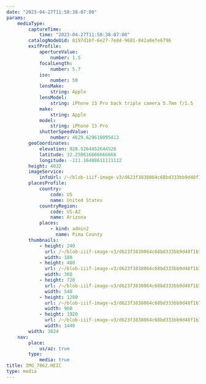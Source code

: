 ```yaml
---
date: "2023-04-27T11:50:38-07:00"
params:
    mediaType:
        captureTime:
            time: "2023-04-27T11:50:38-07:00"
        catalogNodeUid: 0197d16f-6e27-7e84-9681-842a8efe6796
        exifProfile:
            apertureValue:
                number: 1.5
            focalLength:
                number: 5.7
            iso:
                number: 50
            lensMake:
                string: Apple
            lensModel:
                string: iPhone 13 Pro back triple camera 5.7mm f/1.5
            make:
                string: Apple
            model:
                string: iPhone 13 Pro
            shutterSpeedValue:
                number: 4629.629610095413
        geoCoordinates:
            elevation: 928.5264452644526
            latitude: 32.250616666666666
            longitude: -111.16408611111112
        height: 4032
        imageService:
            infoUrl: /~/blob-iiif-image-v3/d623f3838064c68bd333bb9d48f1b7d96160c58c613aac4ba430f264122b2278/info.json
        placesProfile:
            country:
                code: US
                name: United States
            countryRegion:
                code: US-AZ
                name: Arizona
            places:
                - kind: admin2
                  name: Pima County
        thumbnails:
            - height: 240
              url: /~/blob-iiif-image-v3/d623f3838064c68bd333bb9d48f1b7d96160c58c613aac4ba430f264122b2278/full/180%2C240/0/default.jpg
              width: 180
            - height: 480
              url: /~/blob-iiif-image-v3/d623f3838064c68bd333bb9d48f1b7d96160c58c613aac4ba430f264122b2278/full/360%2C480/0/default.jpg
              width: 360
            - height: 720
              url: /~/blob-iiif-image-v3/d623f3838064c68bd333bb9d48f1b7d96160c58c613aac4ba430f264122b2278/full/540%2C720/0/default.jpg
              width: 540
            - height: 1280
              url: /~/blob-iiif-image-v3/d623f3838064c68bd333bb9d48f1b7d96160c58c613aac4ba430f264122b2278/full/960%2C1280/0/default.jpg
              width: 960
            - height: 1920
              url: /~/blob-iiif-image-v3/d623f3838064c68bd333bb9d48f1b7d96160c58c613aac4ba430f264122b2278/full/1440%2C1920/0/default.jpg
              width: 1440
        width: 3024
    nav:
        place:
            us/az: true
        type:
            media: true
title: IMG_7862.HEIC
type: media
---
```

